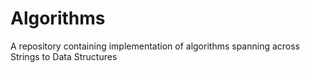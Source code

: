 # Algorithms
A repository containing implementation of algorithms spanning across Strings to Data Structures
